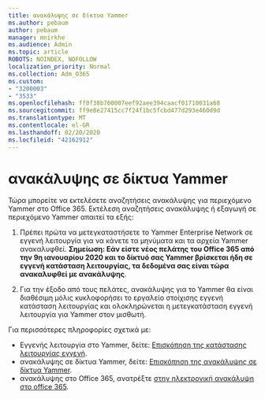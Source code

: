```yaml
---
title: ανακάλυψης σε δίκτυα Yammer
ms.author: pebaum
author: pebaum
manager: mnirkhe
ms.audience: Admin
ms.topic: article
ROBOTS: NOINDEX, NOFOLLOW
localization_priority: Normal
ms.collection: Adm_O365
ms.custom:
- "3200003"
- "3533"
ms.openlocfilehash: ff0f38b760007eef92aee394caacf01710031a68
ms.sourcegitcommit: ff9e8e27415cc7f24f1bc5fcbd477d293e460d9d
ms.translationtype: MT
ms.contentlocale: el-GR
ms.lasthandoff: 02/20/2020
ms.locfileid: "42162912"
---
```

# <a name="ediscovery-in-yammer-networks"></a>ανακάλυψης σε δίκτυα Yammer

Τώρα μπορείτε να εκτελέσετε αναζητήσεις ανακάλυψης για περιεχόμενο Yammer στο Office 365.  Εκτέλεση αναζητήσεις ανακάλυψης ή εξαγωγή σε περιεχόμενο Yammer απαιτεί τα εξής:

1. Πρέπει πρώτα να μετεγκαταστήσετε το Yammer Enterprise Network σε εγγενή λειτουργία για να κάνετε τα μηνύματα και τα αρχεία Yammer ανακαλυφθεί. **Σημείωση: Εάν είστε νέος πελάτης του Office 365 από την 9η ιανουαρίου 2020 και το δίκτυό σας Yammer βρίσκεται ήδη σε εγγενή κατάσταση λειτουργίας, τα δεδομένα σας είναι τώρα ανακαλυφθεί με ανακάλυψης**.

2. Για την έξοδο από τους πελάτες, ανακάλυψης για το Yammer θα είναι διαθέσιμη μόλις κυκλοφορήσει το εργαλείο στοίχισης εγγενή κατάσταση λειτουργίας και ολοκληρώνεται η μετεγκατάσταση εγγενή λειτουργία για Yammer στον μισθωτή.

Για περισσότερες πληροφορίες σχετικά με:

- Εγγενής λειτουργία στο Yammer, δείτε: [Επισκόπηση της κατάστασης λειτουργίας εγγενή](https://docs.microsoft.com/yammer/configure-your-yammer-network/overview-native-mode).
- ανακάλυψης σε δίκτυα Yammer, δείτε: [Επισκόπηση της ανακάλυψης σε δίκτυα Yammer](https://docs.microsoft.com/en-us/yammer/manage-security-and-compliance/overview-of-ediscovery).
- ανακάλυψης στο Office 365, ανατρέξτε [στην ηλεκτρονική ανακάλυψη στο office 365](https://docs.microsoft.com/en-us/microsoft-365/compliance/ediscovery).
